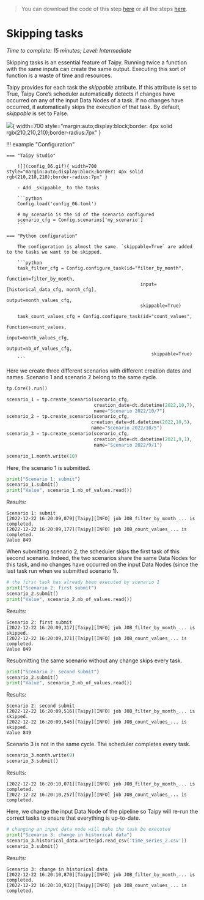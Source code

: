 > You can download the code of this step [here](../src/step_06.py) or all the steps [here](https://github.com/Avaiga/taipy-getting-started-core/tree/develop/src).

# Skipping tasks

*Time to complete: 15 minutes; Level: Intermediate*

Skipping tasks is an essential feature of Taipy. Running twice a function with the same inputs can create the same output. Executing this sort of function is a waste of time and resources.

Taipy provides for each task the _skippable_ attribute. If this attribute is set to True, Taipy Core’s scheduler automatically detects if changes have occurred on any of the input Data Nodes of a task. If no changes have occurred, it automatically skips the execution of that task. By default, _skippable_ is set to False. 


![](config_06.svg){ width=700 style="margin:auto;display:block;border: 4px solid rgb(210,210,210);border-radius:7px" }

!!! example "Configuration"

    === "Taipy Studio"

        ![](config_06.gif){ width=700 style="margin:auto;display:block;border: 4px solid rgb(210,210,210);border-radius:7px" }

        - Add _skippable_ to the tasks

        ```python
        Config.load('config_06.toml')

        # my_scenario is the id of the scenario configured
        scenario_cfg = Config.scenarios['my_scenario']
        ```

    === "Python configuration"

        The configuration is almost the same. `skippable=True` are added to the tasks we want to be skipped.

        ```python
        task_filter_cfg = Config.configure_task(id="filter_by_month",
                                                     function=filter_by_month,
                                                     input=[historical_data_cfg, month_cfg],
                                                     output=month_values_cfg,
                                                     skippable=True)

        task_count_values_cfg = Config.configure_task(id="count_values",
                                                         function=count_values,
                                                         input=month_values_cfg,
                                                         output=nb_of_values_cfg,
                                                         skippable=True)
        ```

Here we create three different scenarios with different creation dates and names. Scenario 1 and scenario 2 belong to the same cycle.

```python
tp.Core().run()

scenario_1 = tp.create_scenario(scenario_cfg,
                                creation_date=dt.datetime(2022,10,7),
                                name="Scenario 2022/10/7")
scenario_2 = tp.create_scenario(scenario_cfg,
                               creation_date=dt.datetime(2022,10,5),
                               name="Scenario 2022/10/5")
scenario_3 = tp.create_scenario(scenario_cfg,
                                creation_date=dt.datetime(2021,9,1),
                                name="Scenario 2022/9/1")

scenario_1.month.write(10)
```

Here, the scenario 1 is submitted.

```python
print("Scenario 1: submit")
scenario_1.submit()
print("Value", scenario_1.nb_of_values.read())
```

Results:

```
Scenario 1: submit
[2022-12-22 16:20:09,079][Taipy][INFO] job JOB_filter_by_month_... is completed.
[2022-12-22 16:20:09,177][Taipy][INFO] job JOB_count_values_... is completed.
Value 849
```

When submitting scenario 2, the scheduler skips the first task of this second scenario. Indeed, the two scenarios share the same Data Nodes for this task, and no changes have occurred on the input Data Nodes (since the last task run when we submitted scenario 1).

```python
# the first task has already been executed by scenario 1
print("Scenario 2: first submit")
scenario_2.submit()
print("Value", scenario_2.nb_of_values.read())
```

Results:
```
Scenario 2: first submit
[2022-12-22 16:20:09,317][Taipy][INFO] job JOB_filter_by_month_... is skipped.
[2022-12-22 16:20:09,371][Taipy][INFO] job JOB_count_values_... is completed.
Value 849
```

Resubmitting the same scenario without any change skips every task.

```python
print("Scenario 2: second submit")
scenario_2.submit()
print("Value", scenario_2.nb_of_values.read())
```

Results:
```
Scenario 2: second submit
[2022-12-22 16:20:09,516][Taipy][INFO] job JOB_filter_by_month_... is skipped.
[2022-12-22 16:20:09,546][Taipy][INFO] job JOB_count_values_... is skipped.
Value 849
```

Scenario 3 is not in the same cycle. The scheduler completes every task. 

```python
scenario_3.month.write(9)
scenario_3.submit()
```

Results:
```
[2022-12-22 16:20:10,071][Taipy][INFO] job JOB_filter_by_month_... is completed.
[2022-12-22 16:20:10,257][Taipy][INFO] job JOB_count_values_... is completed.
```  

Here, we change the input Data Node of the pipeline so Taipy will re-run the correct tasks to ensure that everything is up-to-date.


```python
# changing an input data node will make the task be executed
print("Scenario 3: change in historical data")
scenario_3.historical_data.write(pd.read_csv('time_series_2.csv'))
scenario_3.submit()
```

Results:

```
Scenario 3: change in historical data
[2022-12-22 16:20:10,870][Taipy][INFO] job JOB_filter_by_month_... is completed.
[2022-12-22 16:20:10,932][Taipy][INFO] job JOB_count_values_... is completed.
```
